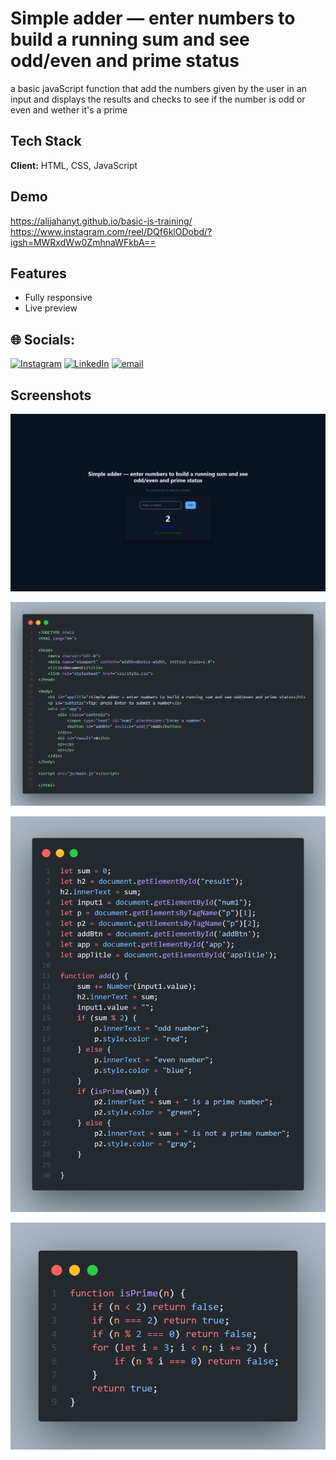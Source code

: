 
# Simple adder — enter numbers to build a running sum and see odd/even and prime status

a basic javaScript function that add the numbers given by the user in an input and displays the results and checks to see if the number is odd or even and wether it's a prime


## Tech Stack

**Client:** HTML, CSS, JavaScript



## Demo

https://alijahanyt.github.io/basic-js-training/
https://www.instagram.com/reel/DQf6klODobd/?igsh=MWRxdWw0ZmhnaWFkbA==


## Features

- Fully responsive
- Live preview

## 🌐 Socials:
[![Instagram](https://img.shields.io/badge/Instagram-%23E4405F.svg?logo=Instagram&logoColor=white)](https://instagram.com/alijahan.io) [![LinkedIn](https://img.shields.io/badge/LinkedIn-%230077B5.svg?logo=linkedin&logoColor=white)](https://www.linkedin.com/in/ali-jahanyt/) [![email](https://img.shields.io/badge/Email-D14836?logo=gmail&logoColor=white)](mailto:alijahanyt@gmail.com) 
## Screenshots

![App Screenshots](https://github.com/Alijahanyt/basic-js-training/blob/main/screenshots/project-screenshot.png)

![App Screenshots](https://github.com/Alijahanyt/basic-js-training/blob/main/screenshots/htmlcode.png)

![App Screenshots](https://github.com/Alijahanyt/basic-js-training/blob/main/screenshots/jscode1.png)

![App Screenshots](https://github.com/Alijahanyt/basic-js-training/blob/main/screenshots/jscode2.png)



